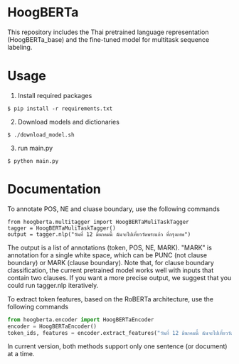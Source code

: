 # HoogBERTa

This repository includes the Thai pretrained language representation (HoogBERTa_base) and the fine-tuned model for multitask sequence labeling.

# Usage

1. Install required packages

```
$ pip install -r requirements.txt
```

2. Download models and dictionaries

```
$ ./download_model.sh
```

3. run main.py

```
$ python main.py
```

# Documentation

To annotate POS, NE and cluase boundary, use the following commands

```pyhthon
from hoogberta.multitagger import HoogBERTaMuliTaskTagger
tagger = HoogBERTaMuliTaskTagger()
output = tagger.nlp("วันที่ 12 มีนาคมนี้ ฉันจะไปเที่ยววัดพระแก้ว ที่กรุงเทพ")
```

The output is a list of annotations (token, POS, NE, MARK). "MARK" is annotation for a single white space, which can be PUNC (not clause boundary) or MARK (clause boundary). Note that, for clause boundary classification, the current pretrained model works well with inputs that contain two clauses. If you want a more precise output, we suggest that you could run tagger.nlp iteratively.

To extract token features, based on the RoBERTa architecture, use the following commands

```python
from hoogberta.encoder import HoogBERTaEncoder
encoder = HoogBERTaEncoder()
token_ids, features = encoder.extract_features("วันที่ 12 มีนาคมนี้ ฉันจะไปเที่ยววัดพระแก้ว ที่กรุงเทพ")
```

In current version, both methods support only one sentence (or document) at a time.
